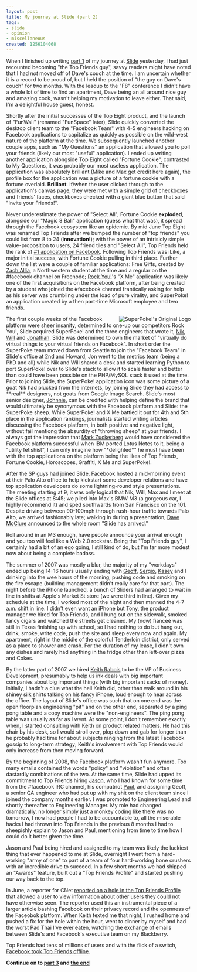 ```yaml
--- 
layout: post
title: My journey at Slide (part 2)
tags: 
- slide
- opinion
- miscellaneous
created: 1256104068
---
```

When I finished up writing [part 1](http://unethicalblogger.com/posts/2009/10/my_journey_slide_part_1) of my journey at <a id="aptureLink_fx47bCG79W" href="http://www.crunchbase.com/company/slide">Slide</a> yesterday, I had 
just recounted becoming "the Top Friends guy", savvy readers might have noted 
that I had *not* moved off of Dave's couch at the time. I am uncertain whether 
it is a record to be proud of, but I held the position of "the guy on Dave's 
couch" for two months. With the leadup to the "F8" conference I didn't have a 
whole lot of time to find an apartment, Dave being an all around nice guy and 
amazing cook, wasn't helping my motivation to leave either. That said, I'm a 
delightful house guest, honest.

Shortly after the initial successes of the Top Eight product, and the launch of
"FunWall" (renamed "FunSpace" later), Slide quickly converted the desktop client 
team to the "Facebook Team" with 4-5 engineers hacking on Facebook applications 
to capitalize as quickly as possible on the wild-west nature of the platform at 
the time. We subsequently launched another couple apps, such as "My Questions" an application
that allowed you to poll your friends (likely our most "useful" application). I 
ended up writing another application alongside Top Eight called "Fortune Cookie", 
contrasted to My Questions, it was probably our most useless application. The application
was absolutely brilliant (Mike and Max get credit here again), the profile box for the application was a picture of a fortune
cookie with a fortune overlaid. **Brilliant**. If/when the user clicked through to the 
application's canvas page, they were met with a simple grid of checkboxes and friends' 
faces, checkboxes checked with a giant blue button that said "Invite your Friends!".

Never underestimate the power of "Select All", Fortune Cookie **exploded**, alongside 
our "Magic 8 Ball" application (guess what that was), it spread through the Facebook
ecosystem like an epidemic. By mid June Top Eight was renamed Top Friends after 
we bumped the number of "top friends" you could list from 8 to 24 (**innovation!**);
with the power of an intrisicly simple value-proposition to users, 24 friend tiles
and "Select All", Top Friends held the rank of <a href="http://www.insidefacebook.com/2007/06/13/10-facebook-apps-with-1-million-users/" target="_blank">#1 application on Facebook</a>. Following 
Top Friends was iLike, a major initial success, with Fortune Cookie pulling in third 
place. Further down the list were a couple of familiar applications: Free Gifts, created 
by <a id="aptureLink_I6DjuMXqUs" href="http://twitter.com/zachallia">Zach Allia</a>, a Northwestern student at the time and a regular on the #facebook channel
on Freenode; <a id="aptureLink_bD6TEXokD4" href="http://www.rockyou.com/">Rock You!</a>'s "X Me" application was likely one of the first acquisitions on the Facebook platform, after 
being created by a student who joined the #facebook channel frantically 
asking for help as his server was crumbling under the load of pure virality, and SuperPoke!
an application created by a then part-time Microsoft employee and two friends.

<img src="http://agentdero.cachefly.net/unethicalblogger.com/images/superpoke.gif" align="right" alt="SuperPoke!'s Original Logo"/>
The first couple weeks of the Facebook platform were sheer insanity, determined to one-up our 
competitors Rock You!, Slide acquired SuperPoke! and the three engineers that wrote it,
<a id="aptureLink_sd7BZ1tbfb" href="http://www.linkedin.com/pub/nik-gandhy/3/a10/48a">Nik</a>, <a id="aptureLink_Fyf7r6i5iF" href="http://twitter.com/wliu">Will</a> and <a id="aptureLink_SoRf26L7bj" href="http://twitter.com/jonathanhsu">Jonathan</a>. Slide was determined to own the market of "virtually do virtual things to your virtual friends 
on Facebook". In short order the SuperPoke team moved down from Seattle to join the "Facebook Team" 
in Slide's office at 2nd and Howard, Jon went to the metrics team (being a PhD and all) while 
Nik and Will shared a desk and started learning Python to port SuperPoke! over to Slide's stack 
to allow it to scale faster and better than could have been possible on the PHP/MySQL stack it 
used at the time. Prior to joining Slide, the SuperPoke! application icon was some picture of a goat
Nik had plucked from the internets, by joining Slide they had access to **real** 
designers, not goats from Google Image Search. Slide's most senior designer, <a id="aptureLink_iinYqBREKu" href="http://www.linkedin.com/in/johnniemanzari">Johnnie</a>, can 
be credited with helping define the brand that would ultimately be synonymous with the Facebook
platform and Slide: the SuperPoke sheep. While SuperPoke! and X Me battled it out for 4th and 5th place
in the application rankings, journalists started writing articles discussing the Facebook platform, 
in both positive and negative light, without fail mentiong the absurdity of "throwing sheep" at 
your friends. I always got the impression that <a id="aptureLink_uXBP518EqL" href="http://www.youtube.com/watch?v=_cEySyEnxvU">Mark Zuckerberg</a> would have considered the 
Facebook platform successful when IBM ported Lotus Notes to it, being a "utility fetishist", I 
can only imagine how "*delighted*" he must have been with the top applications on the platform 
being the likes of Top Friends, Fortune Cookie, Horoscopes, Graffiti, X Me and SuperPoke!.

After the SP guys had joined Slide, Facebook hosted a mid-morning event at their Palo Alto office
to help kickstart some developer relations and have top application developers do some 
lightning-round style presentations. The meeting starting at 9, it was only logical that
Nik, Will, Max and I meet at the Slide offices at 8:45; we piled into Max's BMW M3 (a gorgeous car,
I highly recommend it) and sped southwards from San Francisco on the 101. Despite driving between 90-100mph 
through rush-hour traffic towards Palo Alto, we arrived fashionably late; walking in 
during a presentation, <a id="aptureLink_4kk0ZJGGZc" href="http://www.crunchbase.com/person/dave-mcclure">Dave McClure</a> announced to the whole room "Slide has arrived."

Roll around in an M3 enough, have people announce your arrival enough and you too will feel like 
a Web 2.0 rockstar. Being the "Top Friends guy", I certainly had a bit of an ego going, I still kind 
of do, but I'm far more modest now about being a complete badass.


The summer of 2007 was mostly a blur, the majority of my "workdays" ended up being 14-16 hours usually
ending with <a id="aptureLink_QuPobFrnT3" href="http://www.linkedin.com/in/geoffgoss">Geoff</a>, <a id="aptureLink_4S7OQ9EQQy" href="http://www.flickr.com/photos/aarongustafson/6715261/">Sergio</a>, <a id="aptureLink_qcZXJQlIZn" href="http://twitter.com/kaseyhatefuture">Kasey</a> and I drinking into the wee hours of the morning, pushing code and 
smoking on the fire escape (building management didn't really care for that part). The night before
the iPhone launched, a bunch of Sliders had arranged to wait in line in shifts at Apple's Market St store 
(we were third in line). Given my schedule at the time, I worked most of the night and then manned 
the 4-7 a.m. shift in line. I didn't even want an iPhone but Tony, the product manager we hired 
for Top Friends, and I hung out on the sidewalk, smoked fancy cigars and watched the streets get 
cleaned. My (now) fiance&eacute; was still in Texas finishing up with school, so I had nothing to 
do but hang out, drink, smoke, write code, push the site and sleep every now and again. My 
apartment, right in the middle of the colorful Tenderloin district, only served as a place to 
shower and crash. For the duration of my lease, I didn't own any dishes and rarely had 
anything in the fridge other than left-over pizza and Cokes.

By the latter part of 2007 we hired <a id="aptureLink_bmroAQB3XS" href="http://www.crunchbase.com/person/keith-rabois">Keith Rabois</a> to be the VP of Business Development, presumably to help us ink 
deals with big important companies about big important things (with big important sacks of money). 
Initially, I hadn't a clue what the hell Keith did, other than walk around in his shiney silk 
shirts talking on his fancy iPhone, loud enough to hear across the office. The layout of Slide's 
office was such that on one end was the open floorplan engineering "pit" and on the other end, 
separated by a ping pong table and a copy machine were the "non-engineers". The ping pong 
table was usually as far as I went. At some point, I don't remember exactly when, I started 
consulting with Keith on product related matters. He had this chair by his desk, so I would 
stroll over, plop down and gab for longer than he probably had time for about subjects ranging 
from the latest Facebook gossip to long-term strategy; Keith's involvement with 
Top Friends would only increase from then moving forward.


By the beginning of 2008, the Facebook platform wasn't fun anymore. Too many emails contained 
the words "policy" and "violation" and often dastardly combinations of the two. At the same time,
Slide had upped its commitment to Top Friends hiring <a id="aptureLink_O25FBRJ00X" href="http://jasonrubenstein.blogspot.com/">Jason</a>, who I had known for some time 
from the #facebook IRC channel, his compatriot <a id="aptureLink_W8EZvJEfz0" href="http://twitter.com/pjthiel">Paul</a>, and assigning Geoff, a senior QA engineer 
who had put up with my shit on the client team since I joined the company months earlier.
I was promoted to Engineering Lead and shortly thereafter to Engineering Manager. My role had changed dramatically, no longer 
simply just a monkey coding like there was no tomorrow, I now had people I had to be accountable 
to, all the miserable hacks I had thrown into Top Friends in the previous 8 months I had to
sheepishly explain to Jason and Paul, mentioning from time to time how I could 
do it better given the time.

Jason and Paul being hired and assigned to my team was likely the luckiest thing that ever happened to me at Slide, 
overnight I went from a hard-working "army of one" to part of a team of four hard-working
bone crushers with an incredible drive to succeed. In a few short months we had shipped an "Awards" 
feature, built out a "Top Friends Profile" and started pushing our way back to the top.

In June, a reporter for CNet <a href="http://news.cnet.com/8301-10784_3-9977762-7.html" target="_blank">reported on a hole in the Top Friends Profile</a> that allowed 
a user to view information about other users they could not have otherwise seen. The 
reporter used this an instrumental piece of a larger article bashing Facebook
on their privacy record and the openness of the Faceobok platform.
When Keith texted me that night, I rushed home and pushed a fix for the hole within the
hour, went to dinner by myself and had the worst Pad Thai I've ever eaten, watching
the exchange of emails between Slide's and Facebook's executive team on my Blackberry.

Top Friends had tens of millions of users and with the flick of a switch, <a href="http://www.techcrunch.com/2008/06/26/did-facebook-shut-down-slides-top-friends-how-very-myspace-of-them/" target="_blank">Facebook took Top Friends offline</a>.

**Continue on to [part 3](http://unethicalblogger.com/posts/2009/10/my_journey_slide_part_3) and [the end](http://unethicalblogger.com/posts/2009/10/end_journey)**
